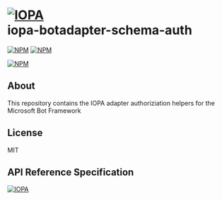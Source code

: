 # [![IOPA](https://iopa.io/iopa.png)](https://iopa.io)<br> iopa-botadapter-schema-auth

[![NPM](https://img.shields.io/badge/iopa-certified-99cc33.svg?style=flat-square)](https://iopa.io/)
[![NPM](https://img.shields.io/badge/iopa-bot%20framework-F67482.svg?style=flat-square)](https://iopa.io/)

[![NPM](https://nodei.co/npm/iopa-botadapter-schema-auth.png?downloads=true)](https://nodei.co/npm/opa-msbotframework-auth/)

## About

This repository contains the IOPA adapter authoriziation helpers for the Microsoft Bot Framework

## License

MIT

## API Reference Specification

[![IOPA](https://iopa.io/iopa.png)](https://iopa.io)
